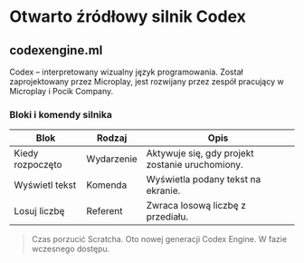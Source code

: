 # Otwarto źródłowy silnik Codex
## codexengine.ml
Codex – interpretowany wizualny język programowania. Został zaprojektowany przez Microplay, jest rozwijany przez zespół pracujący w Microplay i Pocik Company.

### Bloki i komendy silnika
| Blok | Rodzaj | Opis |
| ------ | ----- | ------ |
| Kiedy rozpoczęto | Wydarzenie | Aktywuje się, gdy projekt zostanie uruchomiony. |
| Wyświetl tekst | Komenda | Wyświetla podany tekst na ekranie. |
| Losuj liczbę | Referent | Zwraca losową liczbę z przediału. |

> Czas porzucić Scratcha. Oto nowej generacji Codex Engine. W fazie wczesnego dostępu.
